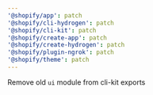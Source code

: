 ```yaml
---
'@shopify/app': patch
'@shopify/cli-hydrogen': patch
'@shopify/cli-kit': patch
'@shopify/create-app': patch
'@shopify/create-hydrogen': patch
'@shopify/plugin-ngrok': patch
'@shopify/theme': patch
---
```


Remove old `ui` module from cli-kit exports
